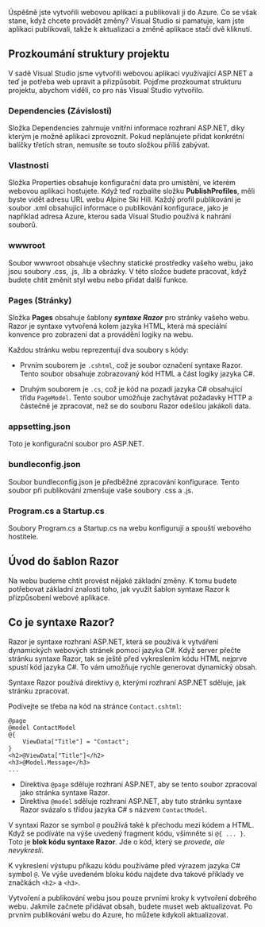 Úspěšně jste vytvořili webovou aplikaci a publikovali ji do Azure. Co se však stane, když chcete provádět změny? Visual Studio si pamatuje, kam jste aplikaci publikovali, takže k aktualizaci a změně aplikace stačí dvě kliknutí.

## <a name="explore-the-project-structure"></a>Prozkoumání struktury projektu

V sadě Visual Studio jsme vytvořili webovou aplikaci využívající ASP.NET a teď je potřeba web upravit a přizpůsobit. Pojďme prozkoumat strukturu projektu, abychom viděli, co pro nás Visual Studio vytvořilo.

### <a name="dependencies"></a>Dependencies (Závislosti)

Složka Dependencies zahrnuje vnitřní informace rozhraní ASP.NET, díky kterým je možné aplikaci zprovoznit. Pokud neplánujete přidat konkrétní balíčky třetích stran, nemusíte se touto složkou příliš zabývat.

### <a name="properties"></a>Vlastnosti

Složka Properties obsahuje konfigurační data pro umístění, ve kterém webovou aplikaci hostujete. Když teď rozbalíte složku **PublishProfiles**, měli byste vidět adresu URL webu Alpine Ski Hill. Každý profil publikování je soubor .xml obsahující informace o publikování konfigurace, jako je například adresa Azure, kterou sada Visual Studio používá k nahrání souborů.

### <a name="wwwroot"></a>wwwroot

Soubor wwwroot obsahuje všechny statické prostředky vašeho webu, jako jsou soubory .css, .js, .lib a obrázky. V této složce budete pracovat, když budete chtít změnit styl webu nebo přidat další funkce.

### <a name="pages"></a>Pages (Stránky)

Složka **Pages** obsahuje šablony _**syntaxe Razor**_ pro stránky vašeho webu.
Razor je syntaxe vytvořená kolem jazyka HTML, která má speciální konvence pro zobrazení dat a provádění logiky na webu.

Každou stránku webu reprezentují dva soubory s kódy:

- Prvním souborem je `.cshtml`, což je soubor označení syntaxe Razor. Tento soubor obsahuje zobrazovaný kód HTML a část logiky jazyka C#.

- Druhým souborem je `.cs`, což je kód na pozadí jazyka C# obsahující třídu `PageModel`. Tento soubor umožňuje zachytávat požadavky HTTP a částečně je zpracovat, než se do souboru Razor odešlou jakákoli data.

### <a name="appsettingjson"></a>appsetting.json

Toto je konfigurační soubor pro ASP.NET.

### <a name="bundleconfigjson"></a>bundleconfig.json

Soubor bundleconfig.json je předběžné zpracování konfigurace. Tento soubor při publikování zmenšuje vaše soubory .css a .js.

### <a name="programcs-and-startupcs"></a>Program.cs a Startup.cs

Soubory Program.cs a Startup.cs na webu konfigurují a spouští webového hostitele.

## <a name="introduction-to-razor-templates"></a>Úvod do šablon Razor

Na webu budeme chtít provést nějaké základní změny. K tomu budete potřebovat základní znalosti toho, jak využít šablon syntaxe Razor k přizpůsobení webové aplikace.

## <a name="what-is-razor"></a>Co je syntaxe Razor?

Razor je syntaxe rozhraní ASP.NET, která se používá k vytváření dynamických webových stránek pomocí jazyka C#. Když server přečte stránku syntaxe Razor, tak se ještě před vykreslením kódu HTML nejprve spustí kód jazyka C#. To vám umožňuje rychle generovat dynamický obsah.

Syntaxe Razor používá direktivy `@`, kterými rozhraní ASP.NET sděluje, jak stránku zpracovat.

Podívejte se třeba na kód na stránce `Contact.cshtml`:

```aspx-csharp
@page
@model ContactModel
@{
    ViewData["Title"] = "Contact";
}
<h2>@ViewData["Title"]</h2>
<h3>@Model.Message</h3>
...
```

- Direktiva `@page` sděluje rozhraní ASP.NET, aby se tento soubor zpracoval jako stránka syntaxe Razor.
- Direktiva `@model` sděluje rozhraní ASP.NET, aby tuto stránku syntaxe Razor svázalo s třídou jazyka C# s názvem `ContactModel`.

V syntaxi Razor se symbol `@` používá také k přechodu mezi kódem a HTML. Když se podíváte na výše uvedený fragment kódu, všimněte si `@{ ... }`. Toto je **blok kódu syntaxe Razor**. Jde o kód, který se _provede, ale nevykreslí_.

K vykreslení výstupu příkazu kódu používáme před výrazem jazyka C# symbol `@`. Ve výše uvedeném bloku kódu najdete dva takové příklady ve značkách `<h2>` a `<h3>`.

Vytvoření a publikování webu jsou pouze prvními kroky k vytvoření dobrého webu. Jakmile začnete přidávat obsah, budete muset web aktualizovat. Po prvním publikování webu do Azure, ho můžete kdykoli aktualizovat.
